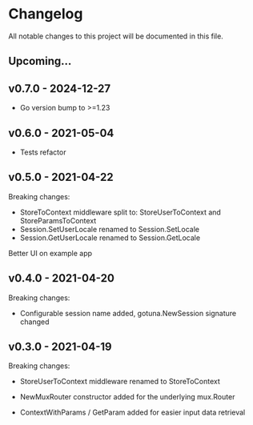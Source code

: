 
# Changelog
All notable changes to this project will be documented in this file.

## Upcoming...

## v0.7.0 - 2024-12-27

- Go version bump to >=1.23

## v0.6.0 - 2021-05-04

- Tests refactor

## v0.5.0 - 2021-04-22

Breaking changes:
- StoreToContext middleware split to: StoreUserToContext and StoreParamsToContext
- Session.SetUserLocale renamed to Session.SetLocale
- Session.GetUserLocale renamed to Session.GetLocale

Better UI on example app

## v0.4.0 - 2021-04-20

Breaking changes:
- Configurable session name added, gotuna.NewSession signature changed

## v0.3.0 - 2021-04-19

Breaking changes:
- StoreUserToContext middleware renamed to StoreToContext

- NewMuxRouter constructor added for the underlying mux.Router
- ContextWithParams / GetParam added for easier input data retrieval

